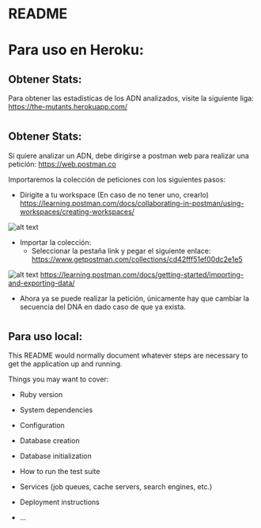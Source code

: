 # README
#
#
#
# Para uso en Heroku:

## Obtener Stats:

Para obtener las estadísticas de los ADN analizados, visite la siguiente liga:
https://the-mutants.herokuapp.com/

#
## Obtener Stats:
Si quiere analizar un ADN, debe dirigirse a postman web para realizar una petición:
https://web.postman.co

Importaremos la colección de peticiones con los siguientes pasos:
- Dirigite a tu workspace (En caso de no tener uno, crearlo)
https://learning.postman.com/docs/collaborating-in-postman/using-workspaces/creating-workspaces/

![alt text](https://assets.postman.com/postman-docs/workspace-switcher-v9.1.jpg)

- Importar la colección:
  - Seleccionar la pestaña link y pegar el siguiente enlace:
https://www.getpostman.com/collections/cd42fff51ef00dc2e1e5

![alt text](https://assets.postman.com/postman-docs/import-export-import-ui-v9-6.jpg)
https://learning.postman.com/docs/getting-started/importing-and-exporting-data/

- Ahora ya se puede realizar la petición, únicamente hay que cambiar la secuencia del DNA en dado caso de que ya exista.
#
#
#
#
## Para uso local:

This README would normally document whatever steps are necessary to get the
application up and running.

Things you may want to cover:

* Ruby version

* System dependencies

* Configuration

* Database creation

* Database initialization

* How to run the test suite

* Services (job queues, cache servers, search engines, etc.)

* Deployment instructions

* ...
